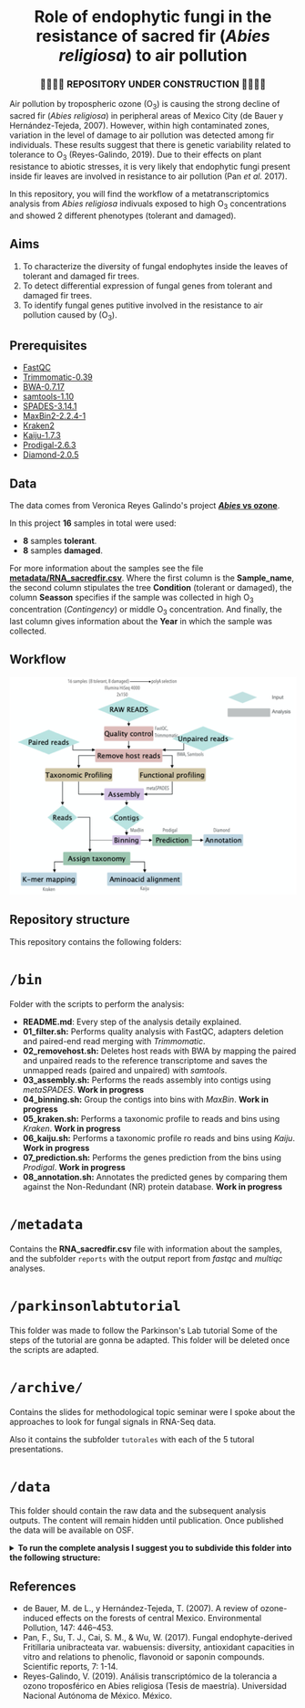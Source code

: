 # <div align="center"> Role of endophytic fungi in the resistance of sacred fir (*Abies religiosa*) to air pollution </div>

### <div align="center">  :construction::construction::construction::construction: REPOSITORY UNDER CONSTRUCTION :construction::construction::construction::construction: </div>






Air pollution by tropospheric ozone (O<sub>3</sub>) is causing the strong decline of sacred fir (*Abies religiosa*) in peripheral areas of Mexico City (de Bauer y Hernández-Tejeda, 2007). However, within high contaminated zones, variation in the level of damage to air pollution was detected among fir individuals. These results suggest that there is genetic variability related to tolerance to O<sub>3</sub> (Reyes-Galindo, 2019). Due to their effects on plant resistance to abiotic stresses, it is very likely that endophytic fungi present inside fir leaves are involved in resistance to air pollution (Pan *et al.* 2017).

In this repository, you will find the workflow of a metatranscriptomics analysis from *Abies religiosa* indivuals exposed to high O<sub>3</sub> concentrations and showed 2 different phenotypes (tolerant and damaged). 

## **Aims**

1. To characterize the diversity of fungal endophytes inside the leaves of tolerant and damaged fir trees.
2. To detect differential expression of fungal genes from tolerant and damaged fir trees. 
3. To identify fungal genes putitive involved in the resistance to air pollution caused by (O<sub>3</sub>).

## **Prerequisites**

* [FastQC](https://www.bioinformatics.babraham.ac.uk/projects/fastqc/)
* [Trimmomatic-0.39](http://www.usadellab.org/cms/?page=trimmomatic)
* [BWA-0.7.17](http://bio-bwa.sourceforge.net)
* [samtools-1.10](http://www.htslib.org)
* [SPADES-3.14.1](https://cab.spbu.ru/software/spades/)
* [MaxBin2-2.2.4-1](https://sourceforge.net/projects/maxbin2/)
* [Kraken2](https://ccb.jhu.edu/software/kraken2/)
* [Kaiju-1.7.3](http://kaiju.binf.ku.dk)
* [Prodigal-2.6.3](https://github.com/hyattpd/Prodigal)
* [Diamond-2.0.5](https://github.com/bbuchfink/diamond)	


## **Data**

The data comes from Veronica Reyes Galindo's project [***Abies* vs ozone**](https://github.com/VeroIarrachtai/Abies_vs_ozone). 

In this project **16** samples in total were used:

* **8** samples **tolerant**.
* **8** samples **damaged**.  

For more information about the samples see the file [**metadata/RNA_sacredfir.csv**](./metadata/RNA_sacredfir.csv).
Where the first column is the **Sample_name**, the second column stipulates the tree **Condition** (tolerant or damaged), the column **Seasson** specifies if the sample was collected in high O<sub>3</sub> concentration (*Contingency*) or middle O<sub>3</sub> concentration. And finally, the last column gives information about the **Year** in which the sample was collected.


## **Workflow**

![](workflow.png)

## **Repository structure**

This repository contains the following folders:

# `/bin`

Folder with the scripts to perform the analysis:

* **README.md**: Every step of the analysis detaily explained.
* **01_filter.sh:** Performs quality analysis with FastQC, adapters deletion and paired-end read merging with *Trimmomatic*.
* **02_removehost.sh:** Deletes host reads with BWA by mapping the paired and unpaired reads to the reference transcriptome and saves the unmapped reads (paired and unpaired) with *samtools*.
* **03_assembly.sh:** Performs the reads assembly into contigs using *metaSPADES*. **Work in progress**
* **04_binning.sh:** Group the contigs into bins with *MaxBin*. **Work in progress**
* **05_kraken.sh:** Performs a taxonomic profile to reads and bins using *Kraken*. **Work in progress**
* **06_kaiju.sh:** Performs a taxonomic profile ro reads and bins using *Kaiju*. **Work in progress**
* **07_prediction.sh:** Performs the genes prediction from the bins using *Prodigal*. **Work in progress**
* **08_annotation.sh:** Annotates the predicted genes by comparing them against the Non-Redundant (NR) protein database. **Work in progress**
  
# `/metadata`


Contains the **RNA_sacredfir.csv** file with information about the samples, and the subfolder `reports` with the output report from *fastqc* and *multiqc* analyses. 

# `/parkinsonlabtutorial`

This folder was made to follow the Parkinson's Lab tutorial Some of the steps of the tutorial are gonna be adapted. This folder will be deleted once the scripts are adapted.

# `/archive/`

Contains the slides for methodological topic seminar were I spoke about the approaches to look for fungal signals in RNA-Seq data.

Also it contains the subfolder `tutorales` with each of the 5 tutoral presentations.  



# `/data`

This folder should contain the raw data and the subsequent analysis outputs. The content will remain hidden until publication. Once published the data will be available on OSF.

<details>
<summary><b>To run the complete analysis I suggest you to subdivide this folder into the following structure:</b></summary>
<br>
<pre>
  

data
├── assembly
├── binning
├── filter
│   ├── adapters
│   ├── outputs
│   └── reference
├── function
│   ├── annotation
│   └── prediction
├── raw
├── reports
│   ├── mapped
│   └── trimmed
└── taxonomy
    ├── kaiju
    │   ├── contigs
    │   └── reads
    └── kraken
        ├── contigs
        └── reads

</pre>
</details>


## **References**

* de Bauer, M. de L., y Hernández-Tejeda, T. (2007). A review of ozone- induced effects on the forests of central Mexico.
Environmental Pollution, 147: 446–453.
* Pan, F., Su, T. J., Cai, S. M., & Wu, W. (2017). Fungal endophyte-derived Fritillaria unibracteata var. wabuensis: diversity, antioxidant capacities in vitro and relations to phenolic, flavonoid or saponin compounds. Scientific reports, 7: 1-14.
* Reyes-Galindo, V. (2019). Análisis transcriptómico de la tolerancia a ozono troposférico en Abies religiosa (Tesis de
maestría). Universidad Nacional Autónoma de México. México.

